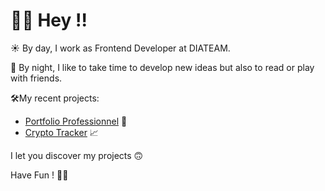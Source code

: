 # 👋🏼 Hey !!

☀️ By day, I work as Frontend Developer at DIATEAM.

🌙 By night, I like to take time to develop new ideas but also to read or play with friends.

🛠My recent projects:
- [Portfolio Professionnel](https://github.com/ClaveauAlex/portfolio) 🚀
- [Crypto Tracker](https://github.com/ClaveauAlex/nextjs-crypto-api) 📈

I let you discover my projects 🙃

Have Fun ! ✌🏼
